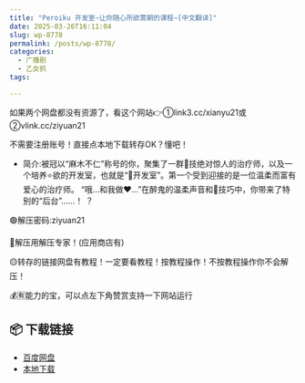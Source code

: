 ```yaml
---
title: "Peroiku 开发室~让你随心所欲蒿朝的课程~[中文翻译]"
date: 2025-03-26T16:11:04
slug: wp-8778
permalink: /posts/wp-8778/
categories:
  - 广播剧
  - 乙女抓
tags:

---
```


如果两个网盘都没有资源了，看这个网站👉①link3.cc/xianyu21或②vlink.cc/ziyuan21

不需要注册账号！直接点本地下载转存OK？懂吧！

*   简介:被冠以“麻木不仁”称号的你，聚集了一群👅技绝对惊人的治疗师，以及一个培养⭐欲的开发室，也就是“👅开发室”。第一个受到迎接的是一位温柔而富有爱心的治疗师。 “哦…和我做❤️…”在醉鬼的温柔声音和👅技巧中，你带来了特别的“后台”……！ ？

🟢解压密码:ziyuan21

🔵解压用解压专家！(应用商店有)

🟡转存的链接网盘有教程！一定要看教程！按教程操作！不按教程操作你不会解压！

💰🈶能力的宝，可以点左下角赞赏支持一下网站运行

## 📦 下载链接
- [百度网盘](https://blziyuan21.com/pay-download/8778?key=cc0af78bc0&down_id=0)
- [本地下载](https://blziyuan21.com/pay-download/8778?key=cc0af78bc0&down_id=1)

